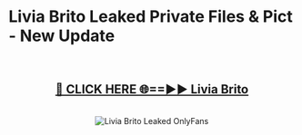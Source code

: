 # Livia Brito Leaked Private Files & Pict - New Update
<br>
<div align="center">
<h2><a href="https://mediafilles.blogspot.com/?title=Livia_Brito" rel="nofollow">🔴 CLICK HERE 🌐==►► Livia Brito</a></h2>
<br>
<a href="https://mediafilles.blogspot.com/?title=Livia_Brito" rel="nofollow" data-target="animated-image.originalLink"><img src="https://i.ibb.co.com/WyWwxjT/player-gif2.gif" alt="Livia Brito Leaked OnlyFans" style="max-width: 100%; display: inline-block;" data-target="animated-image.originalImage"></a>
</div>
<br>